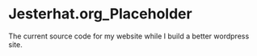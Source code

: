 # Jesterhat.org_Placeholder
The current source code for my website while I build a better wordpress site.
